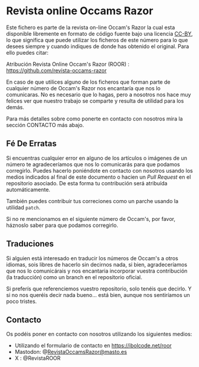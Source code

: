 # Revista online Occams Razor

Este fichero es parte de la revista on-line Occam's Razor la cual esta disponible libremente en formato de código fuente bajo una licencia [CC-BY](http://creativecommons.org/licenses/by/4.0/), lo que significa que puede utilizar los ficheros de este número para lo que desees siempre y cuando indiques de donde has obtenido el original. Para ello puedes citar:

Atribución Revista Online Occam's Razor (ROOR) : https://github.com/revista-occams-razor

En caso de que utilices alguno de los ficheros que forman parte de cualquier número de Occam's Razor nos encantaría que nos lo comunicaras. No es necesario que lo hagas, pero a nosotros nos hace muy felices ver que nuestro trabajo se comparte y resulta de utilidad para los demás.


Para más detalles sobre como ponerte en contacto con nosotros mira la sección CONTACTO más abajo.

## Fé De Erratas

Si encuentras cualquier error en alguno de los artículos o imágenes de un número te agradeceríamos que nos lo comunicarás para que podamos corregirlo. Puedes hacerlo poniéndote en contacto con nosotros usando los medios indicados al final de este documento o hacien un _Pull Request_ en el repositorio asociado. De esta forma tu contribución será atribuída automáticamente.

También puedes contribuir tus correciones como un parche usando la utilidad `patch`. 

Si no re mencionamos en el siguiente número de Occam's, por favor, háznoslo saber para que podamos corregirlo.

## Traduciones

Si alguien está interesado en traducir los números de Occam's a otros idiomas, sois libres de hacerlo sin decirnos nada, si bien, agradeceríamos que nos lo comunicárais y nos encantaria incorporar vuestra contribución (la traducción) como un branch en el repositorio oficial.

Si preferís que referenciemos vuestro repositorio, solo tenéis que decirlo. Y si no nos queréis decir nada bueno... está bien, aunque nos sentiríamos un poco tristes.

## Contacto

Os podéis poner en contacto con nosotros utilizando los siguientes medios:

* Utilizando el formulario de contacto en https://ibolcode.net/roor
* Mastodon: @RevistaOccamsRazor@masto.es 
* X       : @RevistaROOR
